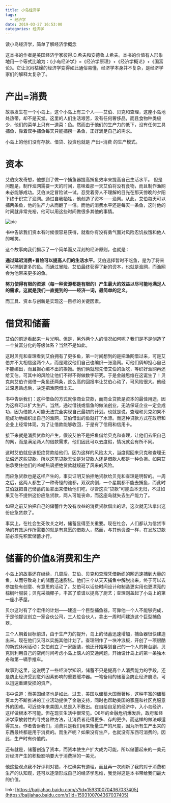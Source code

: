 ```yaml
---
title: 小岛经济学
tags:
  - 经济学
date: 2019-03-27 16:53:00
categories: 经济学
---
```

读小岛经济学，简单了解经济学概念
<!-- more -->

这本书的作者是美国经济学家彼得.D.希夫和安德鲁.J.希夫。本书的价值有人形象地用一个等式比喻为：《小岛经济学》=《经济学原理》+《经济学概论》+《国富论》。它让沉闷枯燥的经济学变得如此通俗易懂，经济学本身并不复杂，是经济学家们的解释太复杂了。

# 产出=消费
故事发生在一个小岛上，这个小岛上有三个人——艾伯、贝克和查理，这座小岛地处热带，却不是天堂。这里的人们生活艰苦，没有任何奢侈品，而且食物种类极少，他们的菜单上只有一道菜：鱼。然而由于他们的生产力的低下，没有任何工具捕鱼，靠着双手捕鱼每天只能捕捞一条鱼，正好满足自己的需求。

小岛上的他们没有存款、借贷、投资也就是 产出=消费 的生产模式。

# 资本
艾伯突发奇想，他想到了做一个捕鱼器提高捕鱼效率来提高自己生活水平。
但是问题是，制作渔网需要一天的时间，意味着那一天艾伯将没有食物，而且制作渔网未必能够成功。艾伯决定冒险试一试。忍受着旁人不理解的目光在那天傍晚的夕阳下终于织完了渔网。通过自我牺牲，他创造了资本——渔网。从此，艾伯每天可以捕两条鱼，他的生产力从而翻了一倍。而他的消费水平还是每天一条鱼，这时他的时间就非常充裕，他可以用这些时间做很多其他的事情。

![pic](./economy_1.png)

书中告诉我们资本有时候很容易获得，就看你有没有勇气面对风险忍饥挨饿和他人的嘲笑。

这个故事向我们揭示了一个简单而又深刻的经济原则，也就是：

**通过延迟消费+冒险可以提高人们的生活水平**。艾伯选择暂时不吃鱼，是为了将来可以捕到更多的鱼。而通过冒险，艾伯最终获得了新的资本，也就是渔网，而渔网会为他带来更多的鱼。

**努力使得有限的资源（每一种资源都是有限的）产生最大的效益以尽可能地满足人的需求，这就是我们一直提到的——经济一词，最简单的定义。**

而工具、资本与创新是实现这一目标的关键因素。

# 借贷和储蓄
艾伯的前途看起来一片光明。但是，另外两个人的情况如何呢？我们是不是创造了一个贫富分化的等级体系？当然不是如此。


这时贝克和查理看到艾伯拥有了更多鱼，第一时间想到的是把渔网借过来，可是艾伯并不太相信这两个人，而是建议他们自己也编织一张渔网。可他们俩却担心自己不能编出，而且担心编不出的挨饿。他们俩就想先借艾伯的鱼吃，等织好渔网再还给艾伯。可其中的风险让他们不得不得做数字研究。于是金融思维在这诞生了！贝克向艾伯许诺借一条鱼还两条，这么高的回报率让艾伯心动了，可风险很大。他经过深思熟虑后，决定把渔网借出去。

书中告诉我们：这种借鱼的方式就像商业贷款，而商业贷款是资本的最佳用途，因为这样可以扩大生产。当然，通过借钱或借鱼的做法创业，无法保证企业一定会成功，因为借款人可能无法完全实现自己最初的计划。也就是说，查理和贝克如果不能成功地编织出自己的渔网，艾伯借出的鱼就打了水漂。而这种贷款方式在政府和企业上经常体现，为了让借款能够收回，于是有了信用和信用卡。


接下来就是消费贷款的产生，假设艾伯不是把鱼借给贝克和查理，让他们去织自己的网，而是满足两人的借款需求，他们因此可以去度假，情况就会有所不同。

这时艾伯就应该拒绝贷款给他们，因为这样的风险太大，当度假回来贝克和查理无法偿还这些贷款。所以这笔贷款无论是对贷款人还是借款人都是一种负担。如果艾伯承受住他们的冷嘲热讽拒绝贷款就规避了风来的风险。

而应急贷款也是这样产生的，事实证明艾伯拒绝贷款给贝克和查理是明智的。一周之后，这两人都生了一种奇怪的谁都，双双病倒，一个星期都不能去捕鱼，而此时艾伯就把自己储蓄的鱼拿出来借给他们吃，尽管这次“贷款”可能血本无归，不过如果艾伯不提供这份应急贷款，两人可能丧命，而这座岛就失去生产能力了。

如果之前艾伯把自己的储蓄作为没有收益的消费贷款借出的话，这次就无法拿出这份应急贷款了。

事实上，在社会生死攸关之时，储蓄显得至关重要。现在社会，人们都认为信贷市场的有效运作所需要的就是有意愿的借款人，然而，与其他资源一样，在发放贷款前必须先积累储蓄才行。

# 储蓄的价值&消费和生产
小岛上的故事还在继续，几周后，艾伯、贝克和查理凭借新织的网迅速捕到大量的鱼，从而导致岛上的储蓄迅速膨胀。他们三个从天天捕鱼中解脱出来，终于可以去参加些有创意、有意思的活动了。艾伯可以话些时间设计和制造更实用也更漂亮的棕榈叶服装；贝克采摘椰子，丰富了菜谱以提高了厨艺；查理则盖起了小岛上的第一座小茅屋。

贝尔这时有了个宏伟的计划——建造一个巨型捕鱼器，可靠他一个人不能够完成，于是他提议创立一家合伙公司，三人位合伙人，拿出一周时间建造这个巨型捕鱼器。

三个人朝着目标前进，由于生产力的提升，岛上的储蓄迅速增加，捕鱼器很快建造出来。现在他们又可以实施其他计划了。查理制作了一块冲浪板，开创了一项很酷的新式休闲活动；艾伯创立了一家服装，他还开始筹划自己的一个人的舞台剧，贝克则利用自己的空闲时间考虑小岛上恼人的交通问题，开始设计岛上的第一条独木舟和第一辆手推车。

故事到这里，这说明了一些经济学知识，储蓄不只是提高个人消费能力的手段，还是防止经济受到意外因素影响的重要缓冲器。一笔备用的储蓄会防止经济崩溃，可以迅速重建受损的资产。

书中说道：而美国经济也是如此，过去，美国以储蓄大国而著称，这种丰富的储蓄资本为不断推进的工业活动提供了金融支持，同时也帮助美国的家庭和社区克服意外的困难。可近些年来美国人总是入不敷出。在自给自足的经济中，入小岛经济，这样做根本不可能。但在现实生活中很常见。O8年的金融危机爆发后，政府和经济学家放射性的寻找各种方法，让消费者花得更多、存的更少。而这样的做法却适得其反。作者告诉我们，消费只是我们用来衡量生产的尺度，因为所有生产出来的东西最终都是用于消费的。而生产呢？如果没有生产，也就没有东西可消费的。因此，生产时有价值的。

还有就是，储蓄创造了资本，而资本使生产扩大成为可能，所以储蓄起来的一美元对经济产生的积极影响要大于消费掉的一美元。

他这些观点我不好评判对错，不过确实有道理，而且再一次刷新了我的对于消费和生产的认知观，还可以逐渐形成自己的经济学思维，我觉得这是本书带给我们最大的价值。

link:
[https://baijiahao.baidu.com/s?id=1593100704367037405](https://baijiahao.baidu.com/s?id=1593100704367037405)
